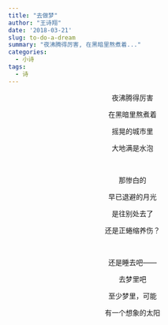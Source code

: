 ```yaml
---
title: "去做梦"
author: "王诗翔"
date: '2018-03-21'
slug: to-do-a-dream
summary: "夜沸腾得厉害, 在黑暗里熬煮着..."
categories:
  - 小诗
tags:
  - 诗
---
```




<center>
夜沸腾得厉害

在黑暗里熬煮着

摇晃的城市里

大地满是水泡

<br>

那惨白的

早已退避的月光

是往别处去了

还是正蜷缩养伤？

<br>

还是睡去吧——

去梦里吧

至少梦里，可能

有一个想象的太阳
</center>